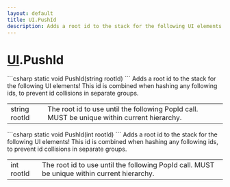 ```yaml
---
layout: default
title: UI.PushId
description: Adds a root id to the stack for the following UI elements! This id is combined when hashing any following ids, to prevent id collisions in separate groups.
---
```

# [UI]({{site.url}}/Pages/Reference/UI.html).PushId

<div class='signature' markdown='1'>
```csharp
static void PushId(string rootId)
```
Adds a root id to the stack for the following UI
elements! This id is combined when hashing any following ids, to
prevent id collisions in separate groups.
</div>

|  |  |
|--|--|
|string rootId|The root id to use until the following PopId              call. MUST be unique within current hierarchy.|

<div class='signature' markdown='1'>
```csharp
static void PushId(int rootId)
```
Adds a root id to the stack for the following UI
elements! This id is combined when hashing any following ids, to
prevent id collisions in separate groups.
</div>

|  |  |
|--|--|
|int rootId|The root id to use until the following PopId              call. MUST be unique within current hierarchy.|




